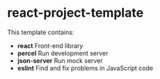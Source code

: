 # react-project-template

This template contains:
- **react** Front-end library
- **percel** Run development server
- **json-server** Run mock server
- **eslint** Find and fix problems in JavaScript code
